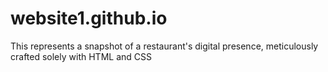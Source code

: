 # website1.github.io
This represents a snapshot of a restaurant's digital presence, meticulously crafted solely with HTML and CSS

